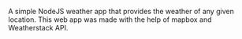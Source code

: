 A simple NodeJS weather app that provides the weather of any given location. This web app was made with the help of mapbox and Weatherstack API.
